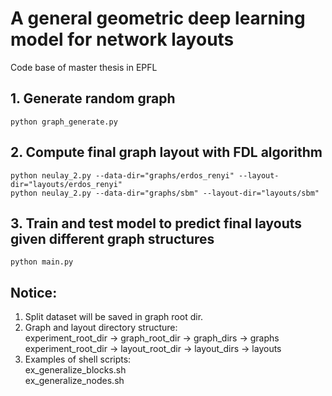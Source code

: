 # A general geometric deep learning model for network layouts
Code base of master thesis in EPFL
## 1. Generate random graph 

```shell
python graph_generate.py
```

## 2. Compute final graph layout with FDL algorithm

```shell
python neulay_2.py --data-dir="graphs/erdos_renyi" --layout-dir="layouts/erdos_renyi"
python neulay_2.py --data-dir="graphs/sbm" --layout-dir="layouts/sbm"
```

## 3. Train and test model to predict final layouts given different graph structures

```shell
python main.py
```


## Notice: 
1. Split dataset will be saved in graph root dir.
2. Graph and layout directory structure: \
    experiment_root_dir -> graph_root_dir -> graph_dirs -> graphs \
    experiment_root_dir -> layout_root_dir -> layout_dirs -> layouts
3. Examples of shell scripts: \
    ex_generalize_blocks.sh \
    ex_generalize_nodes.sh